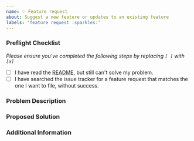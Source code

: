 ```yaml
---
name: ✨ Feature request
about: Suggest a new feature or updates to an existing feature
labels: 'feature request :sparkles:'
---
```


### Preflight Checklist
*Please ensure you've completed the following steps by replacing `[ ]` with `[x]`*

* [ ] I have read the [README](https://github.com/YiiGuxing/TranslationPlugin), but still can't solve my problem.
* [ ] I have searched the issue tracker for a feature request that matches the one I want to file, without success.

### Problem Description
<!-- Is your feature request related to a problem? Please add a clear and concise description of what the problem is. -->

### Proposed Solution
<!-- Describe the solution you'd like in a clear and concise manner -->

### Additional Information
<!-- Add any other context about the problem here. -->
